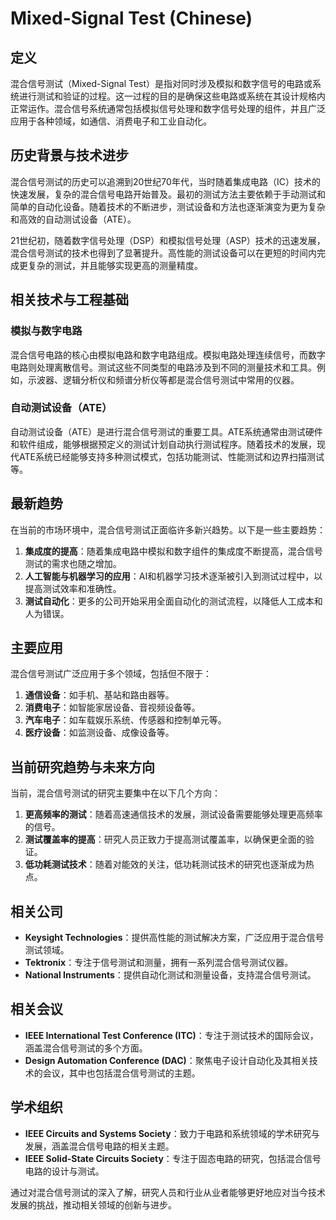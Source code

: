# Mixed-Signal Test (Chinese)

## 定义

混合信号测试（Mixed-Signal Test）是指对同时涉及模拟和数字信号的电路或系统进行测试和验证的过程。这一过程的目的是确保这些电路或系统在其设计规格内正常运作。混合信号系统通常包括模拟信号处理和数字信号处理的组件，并且广泛应用于各种领域，如通信、消费电子和工业自动化。

## 历史背景与技术进步

混合信号测试的历史可以追溯到20世纪70年代，当时随着集成电路（IC）技术的快速发展，复杂的混合信号电路开始普及。最初的测试方法主要依赖于手动测试和简单的自动化设备。随着技术的不断进步，测试设备和方法也逐渐演变为更为复杂和高效的自动测试设备（ATE）。

21世纪初，随着数字信号处理（DSP）和模拟信号处理（ASP）技术的迅速发展，混合信号测试的技术也得到了显著提升。高性能的测试设备可以在更短的时间内完成更复杂的测试，并且能够实现更高的测量精度。

## 相关技术与工程基础

### 模拟与数字电路

混合信号电路的核心由模拟电路和数字电路组成。模拟电路处理连续信号，而数字电路则处理离散信号。测试这些不同类型的电路涉及到不同的测量技术和工具。例如，示波器、逻辑分析仪和频谱分析仪等都是混合信号测试中常用的仪器。

### 自动测试设备（ATE）

自动测试设备（ATE）是进行混合信号测试的重要工具。ATE系统通常由测试硬件和软件组成，能够根据预定义的测试计划自动执行测试程序。随着技术的发展，现代ATE系统已经能够支持多种测试模式，包括功能测试、性能测试和边界扫描测试等。

## 最新趋势

在当前的市场环境中，混合信号测试正面临许多新兴趋势。以下是一些主要趋势：

1. **集成度的提高**：随着集成电路中模拟和数字组件的集成度不断提高，混合信号测试的需求也随之增加。
2. **人工智能与机器学习的应用**：AI和机器学习技术逐渐被引入到测试过程中，以提高测试效率和准确性。
3. **测试自动化**：更多的公司开始采用全面自动化的测试流程，以降低人工成本和人为错误。

## 主要应用

混合信号测试广泛应用于多个领域，包括但不限于：

1. **通信设备**：如手机、基站和路由器等。
2. **消费电子**：如智能家居设备、音视频设备等。
3. **汽车电子**：如车载娱乐系统、传感器和控制单元等。
4. **医疗设备**：如监测设备、成像设备等。

## 当前研究趋势与未来方向

当前，混合信号测试的研究主要集中在以下几个方向：

1. **更高频率的测试**：随着高速通信技术的发展，测试设备需要能够处理更高频率的信号。
2. **测试覆盖率的提高**：研究人员正致力于提高测试覆盖率，以确保更全面的验证。
3. **低功耗测试技术**：随着对能效的关注，低功耗测试技术的研究也逐渐成为热点。

## 相关公司

- **Keysight Technologies**：提供高性能的测试解决方案，广泛应用于混合信号测试领域。
- **Tektronix**：专注于信号测试和测量，拥有一系列混合信号测试仪器。
- **National Instruments**：提供自动化测试和测量设备，支持混合信号测试。

## 相关会议

- **IEEE International Test Conference (ITC)**：专注于测试技术的国际会议，涵盖混合信号测试的多个方面。
- **Design Automation Conference (DAC)**：聚焦电子设计自动化及其相关技术的会议，其中也包括混合信号测试的主题。

## 学术组织

- **IEEE Circuits and Systems Society**：致力于电路和系统领域的学术研究与发展，涵盖混合信号电路的相关主题。
- **IEEE Solid-State Circuits Society**：专注于固态电路的研究，包括混合信号电路的设计与测试。

通过对混合信号测试的深入了解，研究人员和行业从业者能够更好地应对当今技术发展的挑战，推动相关领域的创新与进步。